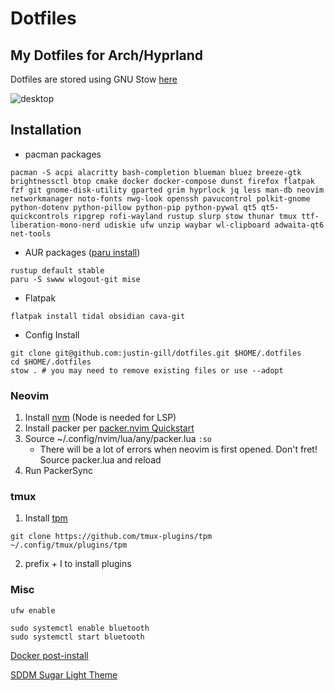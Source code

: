 # Dotfiles
My Dotfiles for Arch/Hyprland
---
Dotfiles are stored using GNU Stow [here](https://www.gnu.org/software/stow/)

![desktop](https://github.com/justin-gill/dotfiles/assets/47087703/3999d796-98ae-458f-9dab-ddc0032dd98e)


## Installation
* pacman packages
```
pacman -S acpi alacritty bash-completion blueman bluez breeze-gtk brightnessctl btop cmake docker docker-compose dunst firefox flatpak fzf git gnome-disk-utility gparted grim hyprlock jq less man-db neovim networkmanager noto-fonts nwg-look openssh pavucontrol polkit-gnome python-dotenv python-pillow python-pip python-pywal qt5 qt5-quickcontrols ripgrep rofi-wayland rustup slurp stow thunar tmux ttf-liberation-mono-nerd udiskie ufw unzip waybar wl-clipboard adwaita-qt6 net-tools
```

* AUR packages ([paru install](https://github.com/Morganamilo/paru?tab=readme-ov-file#installation))
```
rustup default stable
paru -S swww wlogout-git mise
```

* Flatpak
```
flatpak install tidal obsidian cava-git
```

* Config Install
```
git clone git@github.com:justin-gill/dotfiles.git $HOME/.dotfiles
cd $HOME/.dotfiles
stow . # you may need to remove existing files or use --adopt
```

### Neovim
1. Install [nvm](https://github.com/nvm-sh/nvm#install--update-script) (Node is needed for LSP)
2. Install packer per [packer.nvim Quickstart](https://github.com/wbthomason/packer.nvim#quickstart)
3. Source ~/.config/nvim/lua/any/packer.lua `:so`
    * There will be a lot of errors when neovim is first opened. Don't fret! Source packer.lua and reload
4. Run PackerSync

### tmux
1. Install [tpm](https://github.com/tmux-plugins/tpm)
```
git clone https://github.com/tmux-plugins/tpm ~/.config/tmux/plugins/tpm
```
2. prefix + I to install plugins

### Misc
```
ufw enable
```
```
sudo systemctl enable bluetooth
sudo systemctl start bluetooth
```


[Docker post-install](https://docs.docker.com/engine/install/linux-postinstall/)

[SDDM Sugar Light Theme](https://github.com/MarianArlt/sddm-sugar-light?tab=readme-ov-file#installing-the-theme)

